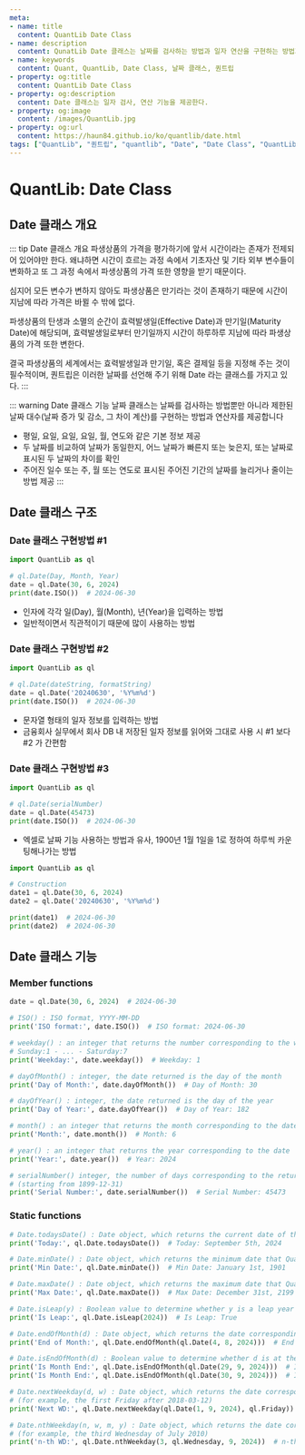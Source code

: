 ```yaml
---
meta:
- name: title
  content: QuantLib Date Class
- name: description
  content: QunatLib Date 클래스는 날짜를 검사하는 방법과 일자 연산을 구현하는 방법과 연산자를 제공합니다.
- name: keywords
  content: Quant, QuantLib, Date Class, 날짜 클래스, 퀀트립
- property: og:title
  content: QuantLib Date Class
- property: og:description
  content: Date 클래스는 일자 검사, 연산 기능을 제공한다.
- property: og:image
  content: /images/QuantLib.jpg
- property: og:url
  content: https://haun84.github.io/ko/quantlib/date.html
tags: ["QuantLib", "퀀트립", "quantlib", "Date", "Date Class", "QuantLib-Python", "날짜 클래스"]
---
```


# QuantLib: Date Class

## Date 클래스 개요

::: tip Date 클래스 개요
파생상품의 가격을 평가하기에 앞서 시간이라는 존재가 전제되어 있어야만 한다. 왜냐하면 시간이 흐르는 과정 속에서 기초자산 및 기타 외부 변수들이 변화하고 또 그 과정 속에서 파생상품의 가격 또한 영향을 받기 때문이다.  
  
심지어 모든 변수가 변하지 않아도 파생상품은 만기라는 것이 존재하기 때문에 시간이 지남에 따라 가격은 바뀔 수 밖에 없다.  
  
파생상품의 탄생과 소멸의 순간이 효력발생일(Effective Date)과 만기일(Maturity Date)에 해당되며, 효력발생일로부터 만기일까지 시간이 하루하루 지남에 따라 파생상품의 가격 또한 변한다.  
  
결국 파생상품의 세계에서는 효력발생일과 만기일, 혹은 결제일 등을 지정해 주는 것이 필수적이며, 퀀트립은 이러한 날짜를 선언해 주기 위해 Date 라는 클래스를 가지고 있다.
:::

::: warning Date 클래스 기능
날짜 클래스는 날짜를 검사하는 방법뿐만 아니라 제한된 날짜 대수(날짜 증가 및 감소, 그 차이 계산)를 구현하는 방법과 연산자를 제공합니다
* 평일, 요일, 요일, 요일, 월, 연도와 같은 기본 정보 제공
* 두 날짜를 비교하여 날짜가 동일한지, 어느 날짜가 빠른지 또는 늦은지, 또는 날짜로 표시된 두 날짜의 차이를 확인
* 주어진 일수 또는 주, 월 또는 연도로 표시된 주어진 기간의 날짜를 늘리거나 줄이는 방법 제공
:::



## Date 클래스 구조

### Date 클래스 구현방법 #1

```python
import QuantLib as ql

# ql.Date(Day, Month, Year)
date = ql.Date(30, 6, 2024)
print(date.ISO())  # 2024-06-30
```
* 인자에 각각 일(Day), 월(Month), 년(Year)을 입력하는 방법
* 일반적이면서 직관적이기 때문에 많이 사용하는 방법

### Date 클래스 구현방법 #2

```python
import QuantLib as ql

# ql.Date(dateString, formatString)
date = ql.Date('20240630', '%Y%m%d')
print(date.ISO())  # 2024-06-30
```
* 문자열 형태의 일자 정보를 입력하는 방법
* 금융회사 실무에서 회사 DB 내 저장된 일자 정보를 읽어와 그대로 사용 시 #1 보다 #2 가 간편함

### Date 클래스 구현방법 #3

```python
import QuantLib as ql

# ql.Date(serialNumber)
date = ql.Date(45473)
print(date.ISO())  # 2024-06-30
```
* 엑셀로 날짜 기능 사용하는 방법과 유사, 1900년 1월 1일을 1로 정하여 하루씩 카운팅해나가는 방법

```python
import QuantLib as ql

# Construction
date1 = ql.Date(30, 6, 2024)
date2 = ql.Date('20240630', '%Y%m%d')

print(date1)  # 2024-06-30
print(date2)  # 2024-06-30
```

## Date 클래스 기능

### Member functions

```python
date = ql.Date(30, 6, 2024)  # 2024-06-30

# ISO() : ISO format, YYYY-MM-DD
print('ISO format:', date.ISO())  # ISO format: 2024-06-30

# weekday() : an integer that returns the number corresponding to the week
# Sunday:1 - ... - Saturday:7
print('Weekday:', date.weekday())  # Weekday: 1

# dayOfMonth() : integer, the date returned is the day of the month
print('Day of Month:', date.dayOfMonth())  # Day of Month: 30

# dayOfYear() : integer, the date returned is the day of the year
print('Day of Year:', date.dayOfYear())  # Day of Year: 182

# month() : an integer that returns the month corresponding to the date
print('Month:', date.month())  # Month: 6

# year() : an integer that returns the year corresponding to the date
print('Year:', date.year())  # Year: 2024

# serialNumber() integer, the number of days corresponding to the return date 
# (starting from 1899-12-31)
print('Serial Number:', date.serialNumber())  # Serial Number: 45473
```

### Static functions

```python
# Date.todaysDate() : Date object, which returns the current date of the system.
print('Today:', ql.Date.todaysDate())  # Today: September 5th, 2024

# Date.minDate() : Date object, which returns the minimum date that QuantLib can represent.
print('Min Date:', ql.Date.minDate())  # Min Date: January 1st, 1901

# Date.maxDate() : Date object, which returns the maximum date that QuantLib can represent.
print('Max Date:', ql.Date.maxDate())  # Max Date: December 31st, 2199

# Date.isLeap(y) : Boolean value to determine whether y is a leap year
print('Is Leap:', ql.Date.isLeap(2024))  # Is Leap: True

# Date.endOfMonth(d) : Date object, which returns the date corresponding to the end of the month where the date d is located
print('End of Month:', ql.Date.endOfMonth(ql.Date(4, 8, 2024)))  # End of Month: August 31st, 2024

# Date.isEndOfMonth(d) : Boolean value to determine whether d is at the end of the month
print('Is Month End:', ql.Date.isEndOfMonth(ql.Date(29, 9, 2024)))  # Is Month End: False
print('Is Month End:', ql.Date.isEndOfMonth(ql.Date(30, 9, 2024)))  # Is Month End: True

# Date.nextWeekday(d, w) : Date object, which returns the date corresponding to the first week w after date d 
# (for example, the first Friday after 2018-03-12)
print('Next WD:', ql.Date.nextWeekday(ql.Date(1, 9, 2024), ql.Friday))  # Next WD: September 6th, 2024

# Date.nthWeekday(n, w, m, y) : Date object, which returns the date corresponding to the n week w in the given month m and year y 
# (for example, the third Wednesday of July 2010)
print('n-th WD:', ql.Date.nthWeekday(3, ql.Wednesday, 9, 2024))  # n-th WD: September 18th, 2024
```